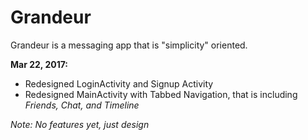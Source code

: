 # Grandeur

Grandeur is a messaging app that is "simplicity" oriented.

<b>Mar 22, 2017:</b>
<ul>
  <li>Redesigned LoginActivity and Signup Activity</li>
  <li>Redesigned MainActivity with Tabbed Navigation, that is including <i>Friends, Chat, and Timeline</i></li>
</ul>
<i>Note: No features yet, just design</i>
